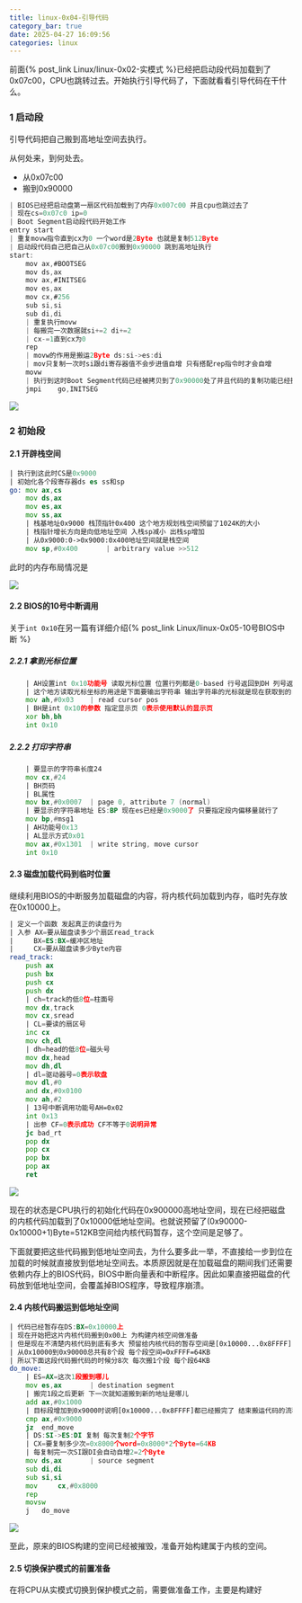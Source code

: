 ```yaml
---
title: linux-0x04-引导代码
category_bar: true
date: 2025-04-27 16:09:56
categories: linux
---
```


前面{% post_link Linux/linux-0x02-实模式 %}已经把启动段代码加载到了0x07c00，CPU也跳转过去。开始执行引导代码了，下面就看看引导代码在干什么。

### 1 启动段

引导代码把自己搬到高地址空间去执行。

从何处来，到何处去。

- 从0x07c00
- 搬到0x90000

```c
| BIOS已经把启动盘第一扇区代码加载到了内存0x007c00 并且cpu也跳过去了
| 现在cs=0x07c0 ip=0
| Boot Segment启动段代码开始工作
entry start
| 重复movw指令直到cx为0 一个word是2Byte 也就是复制512Byte
| 启动段代码自己把自己从0x07c00搬到0x90000 跳到高地址执行
start:
	mov	ax,#BOOTSEG
	mov	ds,ax
	mov	ax,#INITSEG
	mov	es,ax
	mov	cx,#256
	sub	si,si
	sub	di,di
	| 重复执行movw
	| 每搬完一次数据就si+=2 di+=2
	| cx-=1直到cx为0
	rep
	| movw的作用是搬运2Byte ds:si->es:di
	| mov只复制一次时si跟di寄存器值不会步进值自增 只有搭配rep指令时才会自增
	movw
	| 执行到这时Boot Segment代码已经被拷贝到了0x90000处了并且代码的复制功能已经执行完了 要跳到高地址地方继续执行
	jmpi	go,INITSEG
```

![](./linux-0x04-引导代码/1745742536.png)

### 2 初始段

#### 2.1 开辟栈空间

```asm
| 执行到这此时CS是0x9000
| 初始化各个段寄存器ds es ss和sp
go:	mov	ax,cs
	mov	ds,ax
	mov	es,ax
	mov	ss,ax
	| 栈基地址0x9000 栈顶指针0x400 这个地方规划栈空间预留了1024K的大小
	| 栈指针增长方向是向低地址空间 入栈sp减小 出栈sp增加
	| 从0x9000:0->0x9000:0x400地址空间就是栈空间
	mov	sp,#0x400		| arbitrary value >>512
```

此时的内存布局情况是

![](./linux-0x04-引导代码/1745980488.png)

#### 2.2 BIOS的10号中断调用

关于`int 0x10`在另一篇有详细介绍{% post_link Linux/linux-0x05-10号BIOS中断 %}

##### 2.2.1 拿到光标位置

```asm
    | AH设置int 0x10功能号 读取光标位置 位置行列都是0-based 行号返回到DH 列号返回到DL
    | 这个地方读取光标坐标的用途是下面要输出字符串 输出字符串的光标就是现在获取到的
	mov	ah,#0x03	| read cursor pos
	| BH是int 0x10的参数 指定显示页 0表示使用默认的显示页
	xor	bh,bh
	int	0x10
```

##### 2.2.2 打印字符串

```asm
	| 要显示的字符串长度24
	mov	cx,#24
	| BH页码
	| BL属性
	mov	bx,#0x0007	| page 0, attribute 7 (normal)
	| 要显示的字符串地址 ES:BP 现在es已经是0x9000了 只要指定段内偏移量就行了
	mov	bp,#msg1
	| AH功能号0x13
	| AL显示方式0x01
	mov	ax,#0x1301	| write string, move cursor
	int	0x10
```

#### 2.3 磁盘加载代码到临时位置

继续利用BIOS的中断服务加载磁盘的内容，将内核代码加载到内存，临时先存放在0x10000上。

```asm
| 定义一个函数 发起真正的读盘行为
| 入参 AX=要从磁盘读多少个扇区read_track
|     BX=ES:BX=缓冲区地址
|     CX=要从磁盘读多少Byte内容
read_track:
	push ax
	push bx
	push cx
	push dx
	| ch=track的低8位=柱面号
	mov dx,track
	mov cx,sread
	| CL=要读的扇区号
	inc cx
	mov ch,dl
	| dh=head的低8位=磁头号
	mov dx,head
	mov dh,dl
	| dl=驱动器号=0表示软盘
	mov dl,#0
	and dx,#0x0100
	mov ah,#2
	| 13号中断调用功能号AH=0x02
	int 0x13
	| 出参 CF=0表示成功 CF不等于0说明异常
	jc bad_rt
	pop dx
	pop cx
	pop bx
	pop ax
	ret
```

![](./linux-0x04-引导代码/1746515045.png)

现在的状态是CPU执行的初始化代码在0x900000高地址空间，现在已经把磁盘的内核代码加载到了0x10000低地址空间。也就说预留了(0x90000-0x10000+1)Byte=512KB空间给内核代码暂存，这个空间是足够了。

下面就要把这些代码搬到低地址空间去，为什么要多此一举，不直接给一步到位在加载的时候就直接放到低地址空间去。本质原因就是在加载磁盘的期间我们还需要依赖内存上的BIOS代码，BIOS中断向量表和中断程序。因此如果直接把磁盘的代码放到低地址空间，会覆盖掉BIOS程序，导致程序崩溃。

#### 2.4 内核代码搬运到低地址空间

```asm
| 代码已经暂存在DS:BX=0x10000上
| 现在开始把这片内核代码搬到0x00上 为构建内核空间做准备
| 但是现在不清楚内核代码到底有多大 预留给内核代码的暂存空间是[0x10000...0x8FFFF] 所以不用管到底有多少代码 直接把整片空间都搬一次就行
| 从0x10000到0x90000总共有8个段 每个段空间=0xFFFF=64KB
| 所以下面这段代码搬代码的时候分8次 每次搬1个段 每个段64KB
do_move:
    | ES=AX=这次1段搬到哪儿
	mov	es,ax		| destination segment
	| 搬完1段之后更新 下一次就知道搬到新的地址是哪儿
	add	ax,#0x1000
	| 目标段增加到0x9000时说明[0x10000...0x8FFFF]都已经搬完了 结束搬运代码的流程
	cmp	ax,#0x9000
	jz	end_move
	| DS:SI->ES:DI 复制 每次复制2个字节
	| CX=要复制多少次=0x8000个word=0x8000*2个Byte=64KB
	| 每复制完一次SI跟DI会自动自增2=2个Byte
	mov	ds,ax		| source segment
	sub	di,di
	sub	si,si
	mov 	cx,#0x8000
	rep
	movsw
	j	do_move
```

![](./linux-0x04-引导代码/1746521473.png)

至此，原来的BIOS构建的空间已经被摧毁，准备开始构建属于内核的空间。

#### 2.5 切换保护模式的前置准备

在将CPU从实模式切换到保护模式之前，需要做准备工作，主要是构建好